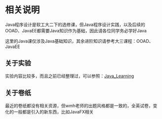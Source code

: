 # 相关说明

Java程序设计是软工大二下的选修课，但Java程序设计实践，以及后续的OOAD、JavaEE都需要Java知识作为基础，因此请各位同学务必学好Java

这里的Java课仅涉及Java基础知识，其余进阶知识请参考大三课程：OOAD、JavaEE

## 关于实验

实验内容比较多，而且之前已经整理过，可以参照：[Java_Learning](https://github.com/529106896/Java_Learning)

## 关于卷纸

最近的卷纸都没有相关资源，但wmh老师的出题风格都是一致的，全英试卷，变化的一般都是引入的新东西，比如JavaFX相关